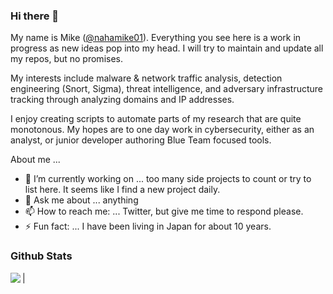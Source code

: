 ### Hi there 👋

<!--
**mrippey/mrippey** is a ✨ _special_ ✨ repository because its `README.md` (this file) appears on your GitHub profile.
-->

My name is Mike ([@nahamike01](https://twitter.com/nahamike01)). Everything you see here is a work in progress as new ideas pop into my head. I will try to maintain and update all my repos, but no promises.

My interests include malware & network traffic analysis, detection engineering (Snort, Sigma), threat intelligence, and adversary infrastructure tracking through analyzing domains and IP addresses.

I enjoy creating scripts to automate parts of my research that are quite monotonous. My hopes are to one day work in cybersecurity, either as an analyst, or junior developer authoring Blue Team focused tools.

About me ...

- 🔭 I’m currently working on ... too many side projects to count or try to list here. It seems like I find a new project daily.
- 💬 Ask me about ... anything
- 📫 How to reach me: ... Twitter, but give me time to respond please.
- ⚡ Fun fact: ... I have been living in Japan for about 10 years.


### Github Stats

| <a href="https://github.com/anuraghazra/github-readme-stats"><img align="left" src="https://github-readme-stats.vercel.app/api/top-langs/?username=mrippey&theme=github_dark&hide_border=true&hide=javascript,typescript,java,css,vue,ruby&layout=compact" /></a> 

